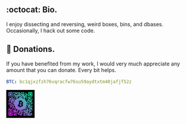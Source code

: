 ## :octocat: Bio.
I enjoy dissecting and reversing, weird boxes, bins, and dbases.
Occasionally, I hack out some code.

## :beers: Donations.
If you have benefited from my work, I would very much appreciate any amount that you can donate.
Every bit helps.

```yaml
BTC: bc1qjxzfzh76vqracfw76su59aydtxtm40jafjf52z
```
<picture><img src="https://github.com/w4rdu/w4rdu/blob/main/git-btc.png" alt="" width="15%" height="15%"></picture>
